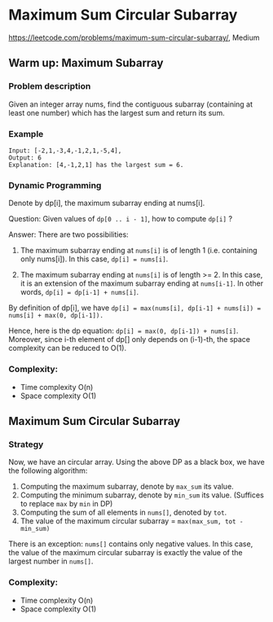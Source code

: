 # Maximum Sum Circular Subarray

https://leetcode.com/problems/maximum-sum-circular-subarray/, Medium

## Warm up: Maximum Subarray

### Problem description

Given an integer array nums, find the contiguous subarray (containing at least one number) which has the largest sum and return its sum.

### Example

```
Input: [-2,1,-3,4,-1,2,1,-5,4],
Output: 6
Explanation: [4,-1,2,1] has the largest sum = 6.
```

### Dynamic Programming

Denote by dp[i], the maximum subarray ending at nums[i]. 

Question: Given values of `dp[0 .. i - 1]`, how to compute `dp[i]` ?

Answer: There are two possibilities: 

1. The maximum subarray ending at `nums[i]` is of length 1 (i.e. containing only nums[i]).  In this case, `dp[i] = nums[i]`.

2. The maximum subarray ending at `nums[i]` is of length >= 2. In this case, it is an extension of the maximum subarray ending at `nums[i-1]`. In other words, `dp[i] = dp[i-1] + nums[i]`.


By definition of dp[i], we have  `dp[i] = max(nums[i], dp[i-1] + nums[i]) = nums[i] + max(0, dp[i-1]).` 

Hence, here is the dp equation: `dp[i] = max(0, dp[i-1]) + nums[i]`. Moreover, since i-th element of dp[] only depends on (i-1)-th, the space complexity can be reduced to O(1).


### Complexity:

- Time complexity O(n)
- Space complexity O(1)


## Maximum Sum Circular Subarray

### Strategy

Now, we have an circular array. Using the above DP as a black box, we have the following algorithm:

1. Computing the maximum subarray, denote by `max_sum` its value.
2. Computing the minimum subarray, denote by `min_sum` its value. (Suffices to replace `max` by `min` in DP)
3. Computing the sum of all elements in `nums[]`, denoted by `tot`.
4. The value of the maximum circular subarray = `max(max_sum, tot - min_sum)`

There is an exception: `nums[]` contains only negative values. In this case, the value of the maximum circular subarray is exactly the value of the largest number in `nums[]`.

### Complexity:

- Time complexity O(n)
- Space complexity O(1)






